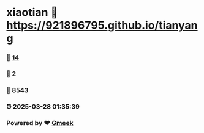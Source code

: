 # xiaotian :link: https://921896795.github.io/tianyang 
### :page_facing_up: [14](https://921896795.github.io/tianyang/tag.html) 
### :speech_balloon: 2 
### :hibiscus: 8543 
### :alarm_clock: 2025-03-28 01:35:39 
### Powered by :heart: [Gmeek](https://github.com/Meekdai/Gmeek)
